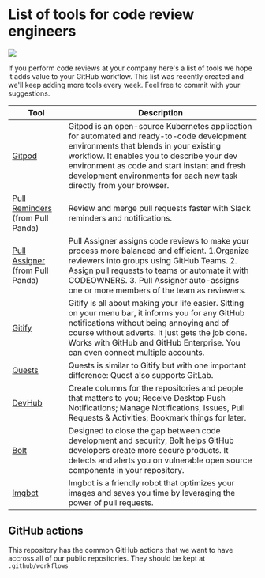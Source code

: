 # List of tools for code review engineers

![](https://github.com/codacy/add-ons-for-code-reviews/blob/master/List%20of%20tools%20for%20%5BCode%20Review%5D%20Engineers.png)

If you perform code reviews at your company here's a list of tools we hope it adds value to your GitHub workflow.
This list was recently created and we'll keep adding more tools every week.
Feel free to commit with your suggestions.

| Tool | Description |
| ---- | ----------- |
| [Gitpod](https://gitpod.io/) | Gitpod is an open-source Kubernetes application for automated and ready-to-code development environments that blends in your existing workflow. It enables you to describe your dev environment as code and start instant and fresh development environments for each new task directly from your browser. |
| [Pull Reminders](https://pullreminders.com/) (from Pull Panda) | Review and merge pull requests faster with Slack reminders and notifications. |
| [Pull Assigner](https://pullpanda.com/assigner) (from Pull Panda) | Pull Assigner assigns code reviews to make your process more balanced and efficient. 1.Organize reviewers into groups using GitHub Teams. 2. Assign pull requests to teams or automate it with CODEOWNERS. 3. Pull Assigner auto-assigns one or more members of the team as reviewers. |
| [Gitify](https://www.gitify.io/) | Gitify is all about making your life easier. Sitting on your menu bar, it informs you for any GitHub notifications without being annoying and of course without adverts. It just gets the job done. Works with GitHub and GitHub Enterprise. You can even connect multiple accounts. |
| [Quests](https://steamclock.com/quests/) | Quests is similar to Gitify but with one important difference: Quest also supports GitLab. |
| [DevHub](https://devhubapp.com/) | Create columns for the repositories and people that matters to you; Receive Desktop Push Notifications; Manage Notifications, Issues, Pull Requests & Activities; Bookmark things for later. |
| [Bolt](https://www.whitesourcesoftware.com/free-developer-tools/bolt) | Designed to close the gap between code development and security, Bolt helps GitHub developers create more secure products. It detects and alerts you on vulnerable open source components in your repository. |
| [Imgbot](https://imgbot.net/) | Imgbot is a friendly robot that optimizes your images and saves you time by leveraging the power of pull requests. |

## GitHub actions

This repository has the common GitHub actions that we want to have accross all of our public repositories.
They should be kept at `.github/workflows`
